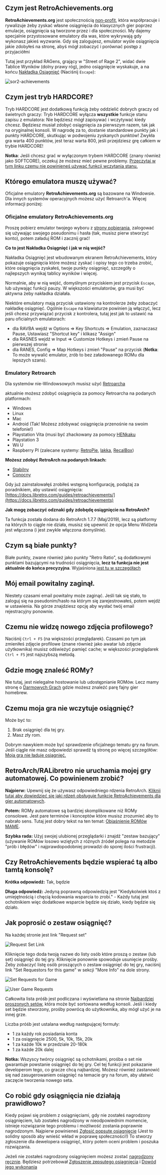 ## Czym jest RetroAchievements.org

**RetroAchievements.org** jest społecznością [non-profit](), która współpracuje i rywalizuje żeby zyskać własne osiągnięcia do klasycznych gier poprzez emulacje, osiągnięcia są tworzone przez i dla społeczności. My dajemy specjalnie przystosowane emulatory dla was, które wykrywają gdy wykonasz jakieś wyzwanie. Gdy się zalogujesz, emulator wyśle osiągnięcia jakie zdobyłeś na stronę, abyś mógł zobaczyć i porównać postęp z przyjaciółmi

Tutaj jest przykład RAGens, grający w "Street of Rage 2", widać dwie Tablice Wyników (dolny prawy róg), jedno osiągnięcie wyskakuje, a na końcu [Nakładka Osiągnięć]() (Naciśnij `Escape`):

![sor2-achievements](https://user-images.githubusercontent.com/8508804/32685494-854ad72a-c679-11e7-9bef-6717a5bad046.gif)

## Czym jest tryb HARDCORE?

Tryb HARDCORE jest dodatkową funkcją żeby oddzielić dobrych graczy od świetnych graczy: Tryb HARDCORE wyłącza **wszystkie** funkcje stanu zapisu z emulatora: Nie będziesz mógł zapisywać i wczytywać kiedy chcesz. Będziesz musiał zdobyć osiągnięcia za pierwszym razem, tak jak na oryginalnej konsoli. W nagrodę za to, dostanie standardowe punkty jak i punkty HARDCORE, skutkując w podwojeniu zyskanych punktów! Zwykła gra warta 400 punktów, jest teraz warta 800, jeśli przejdziesz grę całkiem w trybie HARDCORE!

**Notka**: Jeśli chcesz grać w wyłączonym trybem HARDCORE (znany również jako SOFTCORE), oczekuj że możesz mieć pewne problemy. [Przeczytaj w tym linku czemu nie powinieneś używać funkcji wczytania stanu.]()

## Którego emulatora muszę używać?

Oficjalne emulatory **RetroAchievements.org** są bazowane na Windowsie. Dla innych systemów operacyjnych możesz użyć Retroarch'a. Więcej informacji poniżej:

### Oficjalne emulatory RetroAchievements.org

Proszę pobierz emulator twojego wyboru z [strony pobierania](https://retroachievements.org/download.php), zalogować się używając swojego pseudonimu i hasła (tak, musisz pierw stworzyć konto), potem załaduj ROM i zacznij grać!

**Co to jest Nakładka Osiągnięć i jak w nią wejść?**

Nakładka Osiągnięć jest wbudowanym ekranem RetroAchievements, który pokazuje osiągnięcia które możesz zyskać i opisy tego co trzeba zrobić, które osiągnięcia zyskałeś, twoje punkty osiągnięć, szczegóły o najlepszych wynikaj tablicy wyników i więcej.

Normalnie, aby w nią wejść, domyślnym przyciskiem jest przycisk `Escape`, lub używając funkcji pauzy. W większości emulatorów, gra musi być aktywna żeby nakładka działała.

Niektóre emulatory mają przycisk ustawiony na kontrolerze żeby zobaczyć nakładkę osiągnięć. Ogólnie `Escape` na klawiaturze powinien ją włączyć, lecz jeśli chcesz przywiązać przycisk z kontrolera, tutaj jest jak to ustawić na paru oficialnych emulatorach:

- dla RAVBA wejdź w Options ⇒ Key Shortcuts ⇒ Emulation, zaznaczasz Pause, Ustawiasz "Shortcut key" i klikasz "Assign"
- dla RASNES wejdź w Input ⇒ Customize Hotkeys i zmień Pause na pierwszej stronie
- dla RANES, Config ⇒ Map Hotkeys i zmień "Pause" na przycisk (**Notka**: To może wywalić emulator, zrób to bez załadowanego ROMu dla lepszych szans).

### Emulatory Retroarch

Dla systemów nie-Windowsowych musisz użyć [Retroarcha]()

aktualnie możesz zdobyć osiągnięcia za pomocy Retroarcha na podanych platformach:

- Windows
- Linux
- Mac
- Android (Tak! Możesz zdobywać osiągnięcia przenośnie na swoim telefonie!)
- Playstation Vita (musi być zhackowany za pomocy [HENkaku](https://henkaku.xyz)
- Playstation 3
- Wii U
- Raspberry PI (zalecane systemy: [RetroPie](https://retropie.org.uk), [lakka](https://lakka.tv), [RecalBox](https://www.recalbox.com))

**Możesz zdobyć RetroArch na podanych linkach:**

- [Stabilny](https://buildbot.libretro.com/stable)
- [Conocny](https://buildbot.libretro.com/nightly)

Gdy już zainstalowałęś zrobiłeś wstępną konfigurację, podążaj za poradnikiem, aby ustawić osiągnięcia: [https://docs.libretro.com/guides/retroachievements/](https://docs.libretro.com/guides/retroachievements)

**Jak mogę zobaczyć odznaki gdy zdobędę osiągnięcie na RetroArch?**

Ta funkcja została dodana do RetroArch 1.7.7 (Maj/2019), lecz są platformy na których to ciągle nie działa, musisz się upewnić że opcja Menu Widżeta jest włączona (i jest zwykle włączona domyślnie).

## Czym są białe punkty?

Białe punkty, zwane również jako punkty "Retro Ratio", są dodatkowymi punktami bazującymi na trudności osiągnięcia, **lecz ta funkcja nie jest aktualnie do końca precyzyjna**. Wyjaśniona [jest tu w szczegółach](https://retroachievements.org/viewtopic.php?t=1015)

## Mój email powitalny zaginął.

Niestety czasami email powitalny może zaginąć. Jeśli tak się stało, to zaloguj się na pseudonim/hasło na którym się zarejestrowałeś, potem wejdź w ustawienia. Na górze znajdziesz opcję aby wysłać twój email rejestracyjny ponownie.

## Czemu nie widzę nowego zdjęcia profilowego?

Naciśnij `Ctrl + F5` (na większości przeglądarek). Czasami po tym jak zmieniłeś zdjęcie profilowe (znane również jako awatar lub zdjęcie użytkownika) musisz odświeżyć pamięć cache; w większości przeglądarek `Ctrl + F5` jest najszybszą metodą.

## Gdzie mogę znaleść ROMy?

Nie tutaj, jest nielegalne hostowanie lub udostępnianie ROMów. Lecz mamy stronę o [Darmowych Grach]() gdzie możesz znaleźć parę fajny gier homebrew.

## Czemu moja gra nie wczytuje osiągnięć?

Może być to:

1. Brak osiągnięć dla tej gry.
2. Masz zły rom.

Dobrym nawykiem może być sprawdzenie oficjalnego tematu gry na forum. Jeśli ciągle nie masz odpowiedzi sprawdź tą stronę po więcej szczegółów: [Moja gra nie ładuje osiągnięć.]()

## RetroArch/RALibretro nie uruchamia mojej gry automatowej. Co powinienem zrobić?

**Najpierw:** Upewnij się że używasz odpowiedniego rdzenia RetroArch. [Kliknij tutaj aby dowiedzieć się jaki rdzeń obsługuje funkcje RetroAchievements dla gier automatowych]().

**Potem:** ROMy automatowe są bardziej skomplikowane niż ROMy consolowe. Jest pare terminów i konceptów które musisz zrozumieć aby to nabrało sens. Tutaj jest dobry tekst na ten temat: [Objaśnienie ROMów MAME](https://web.archive.org/web/20161116054839/http://choccyhobnob.com/articles/demystifying-mame-roms).

**Szybka rada:** Użyj swojej ulubionej przeglądarki i znajdź "zestaw bazujący" (używanie ROMów losowo wziętych z różnych źródeł polega na metodzie "prób i błędów" i najprawdopodobniej prowadzi do sporej ilości frustracji).

## Czy RetroAchievements będzie wspierać tą albo tamtą konsolę?

**Krótka odpowiedź:** Tak, będzie

**Długa odpowiedź:** Jedyną poprawną odpowiedzią jest "Kiedykolwiek ktoś z umiejętnością i chęcią kodowania wsparcia to zrobi." - Każdy tutaj jest ochotnikiem więc dodatkowe wsparcie będzie się działo, kiedy będzie się działo.

## Jak poprosić o zestaw osiągnięć?

Na każdej stronie jest link "Request set"

![Request Set Link](https://user-images.githubusercontent.com/42773860/92304598-7acd0c00-ef4d-11ea-8f88-71bd5e8bb940.jpg)

Kliknięcie tego doda twoją nazwe do listy osób które proszą o zestaw (lub set) osiągnięć do tej gry. Kliknięcie ponownie spowoduje usunięcie prośby. Żeby zobaczyć listę osób proszących o zestaw osiągnięć do tej gry, naciśnij link "Set Requestors for this game" w sekcji "More Info" na dole strony.

![Set Requests for Game](https://user-images.githubusercontent.com/42773860/92304711-4c036580-ef4e-11ea-968e-e91ee2af3e6b.jpg)

![User Game Requests](https://user-images.githubusercontent.com/42773860/92304601-7f91c000-ef4d-11ea-8b3e-32ae3aab4d1d.jpg)

Całkowita lista próśb jest podliczana i wyświetlana na stronie [Najbardziej proszonych setów](https://retroachievements.org/setRequestList.php), która może być sortowana według konsoli. Jeśli i kiedy set będzie stworzony, prośby powrócą do użytkownika, aby mógł użyć je na innej grze.

Liczba próśb jest ustalana według następującej formuły:

- 1 za każdy rok posiadania konta
- 1 za osiągnięcie 2500, 5k, 10k, 15k, 20k
- 1 za każde 10k w przedziale 20-180k
- 1 za każde 20k dalej

**Notka:** Wszyscy twórcy osiągnięć są ochotnikami, prośba o set nie gwarantuje powstanie osiągnięć do tej gry. Cel tej funkcji jest pokazanie developerom tego, co gracze chcą najbardziej. Możesz również zastanowić się nad zasugerowaniem osiągnięć na temacie gry na forum, aby ułatwić zaczęcie tworzenia nowego seta.

## Co robić gdy osiągnięcia nie działają prawidłowo?

Kiedy pojawi się problem z osiągnięciami, gdy nie zostałeś nagrodzony osiągnięciem, lub zostałeś nagrodzony w nieodpowiednim momencie, istnieje rozwiązanie tego problemu i możliwość zostania poprawnie nagrodzonym. Najpierw powinieneś [Zgłosić popsute osiągnięcie]() (Jest to solidny sposób aby wnieść wkład w poprawę społeczności!) To stworzy zgłoszenie dla dewelopera osiągnięć, który potem oceni problem i poszuka rozwiązania.

Jeżeli nie zostałeś nagrodzony osiągnięciem możesz zostać [nagrodzony ręcznie](). Będziesz potrzebował [Zgłoszenie zepsutego osiągnięcia]() i [Dowód jego wykonania]()
